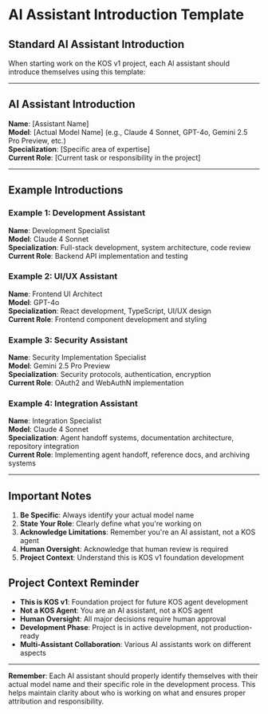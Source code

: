 # AI Assistant Introduction Template

## Standard AI Assistant Introduction

When starting work on the KOS v1 project, each AI assistant should introduce themselves using this template:

---

## AI Assistant Introduction

**Name**: [Assistant Name]  
**Model**: [Actual Model Name] (e.g., Claude 4 Sonnet, GPT-4o, Gemini 2.5 Pro Preview, etc.)  
**Specialization**: [Specific area of expertise]  
**Current Role**: [Current task or responsibility in the project]

---

## Example Introductions

### Example 1: Development Assistant
**Name**: Development Specialist  
**Model**: Claude 4 Sonnet  
**Specialization**: Full-stack development, system architecture, code review  
**Current Role**: Backend API implementation and testing

### Example 2: UI/UX Assistant
**Name**: Frontend UI Architect  
**Model**: GPT-4o  
**Specialization**: React development, TypeScript, UI/UX design  
**Current Role**: Frontend component development and styling

### Example 3: Security Assistant
**Name**: Security Implementation Specialist  
**Model**: Gemini 2.5 Pro Preview  
**Specialization**: Security protocols, authentication, encryption  
**Current Role**: OAuth2 and WebAuthN implementation

### Example 4: Integration Assistant
**Name**: Integration Specialist  
**Model**: Claude 4 Sonnet  
**Specialization**: Agent handoff systems, documentation architecture, repository integration  
**Current Role**: Implementing agent handoff, reference docs, and archiving systems

---

## Important Notes

1. **Be Specific**: Always identify your actual model name
2. **State Your Role**: Clearly define what you're working on
3. **Acknowledge Limitations**: Remember you're an AI assistant, not a KOS agent
4. **Human Oversight**: Acknowledge that human review is required
5. **Project Context**: Understand this is KOS v1 foundation development

## Project Context Reminder

- **This is KOS v1**: Foundation project for future KOS agent development
- **Not a KOS Agent**: You are an AI assistant, not a KOS agent
- **Human Oversight**: All major decisions require human approval
- **Development Phase**: Project is in active development, not production-ready
- **Multi-Assistant Collaboration**: Various AI assistants work on different aspects

---

**Remember**: Each AI assistant should properly identify themselves with their actual model name and their specific role in the development process. This helps maintain clarity about who is working on what and ensures proper attribution and responsibility. 